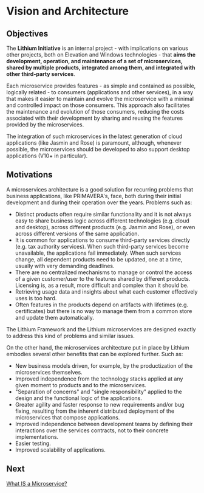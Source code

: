 # Vision and Architecture

## Objectives

The **Lithium Initiative** is an internal project - with implications on various other projects, both on Elevation and Windows technologies - that **aims the development, operation, and maintenance of a set of microservices, shared by multiple products, integrated among them, and integrated with other third-party services**.

Each microservice provides features - as simple and contained as possible, logically related - to consumers (applications and other services), in a way that makes it easier to maintain and evolve the microservice with a minimal and controlled impact on those consumers. This approach also facilitates the maintenance and evolution of those consumers, reducing the costs associated with their development by sharing and reusing the features provided by the microservices.

The integration of such microservices in the latest generation of cloud applications (like Jasmin and Rose) is paramount, although, whenever possible, the microservices should be developed to also support desktop applications (V10+ in particular).

## Motivations

A microservices architecture is a good solution for recurring problems that business applications, like PRIMAVERA's, face, both during their initial development and during their operation over the years. Problems such as:

- Distinct products often require similar functionality and it is not always easy to share business logic across different technologies (e.g. cloud and desktop), across different products (e.g. Jasmin and Rose), or even across different versions of the same application.
- It is common for applications to consume third-party services directly (e.g. tax authority services). When such third-party services become unavailable, the applications fail immediately. When such services change, all dependent products need to be updated, one at a time, usually with very demanding deadlines.
- There are no centralized mechanisms to manage or control the access of a given customer/user to the features shared by different products. Licensing is, as a result, more difficult and complex than it should be.
- Retrieving usage data and insights about what each customer effectively uses is too hard.
- Often features in the products depend on artifacts with lifetimes (e.g. certificates) but there is no way to manage them from a common store and update them automatically.

The Lithium Framework and the Lithium microservices are designed exactly to address this kind of problems and similar issues.

On the other hand, the microservices architecture put in place by Lithium embodies several other benefits that can be explored further. Such as:

- New business models driven, for example, by the productization of the microservices themselves.
- Improved independence from the technology stacks applied at any given moment to products and to the microservices.
- "Separation of concerns" and "single responsibility" applied to the design and the functional logic of the applications.
- Greater agility and faster response to new requirements and/or bug fixing, resulting from the inherent distributed deployment of the microservices that compose applications.
- Improved independence between development teams by defining their interactions over the services contracts, not to their concrete implementations.
- Easier testing.
- Improved scalability of applications.

## Next

[What IS a Microservice?](./1-what-is-a-microservice.md)
